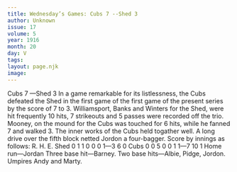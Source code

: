 ```yaml
---
title: Wednesday’s Games: Cubs 7 --Shed 3
author: Unknown
issue: 17
volume: 5
year: 1916
month: 20
day: V
tags:
layout: page.njk
image:
---
```

Cubs 7 —Shed 3      In a game remarkable for its listlessness, the Cubs defeated the Shed in the first game of the first game of the present series by the score of 7 to 3.   Williamsport, Banks and Winters for the Shed, were hit frequently 10 hits, 7 strikeouts and 5 passes were recorded off the trio.   Mooney, on the mound for the Cubs was touched for 6 hits, while he fanned 7 and walked 3.    The inner works of the Cubs held togather well. A long drive over the fifth block netted Jordon a four-bagger.   Score by innings as follows:   R. H. E. Shed 0 1 1 0 0 0 1—3 6 0 Cubs 0 0 5 0 0 1 1—7 10 1   Home run—Jordan   Three base hit—Barney.    Two base hits—Albie, Pidge, Jordon.   Umpires Andy and Marty.   

